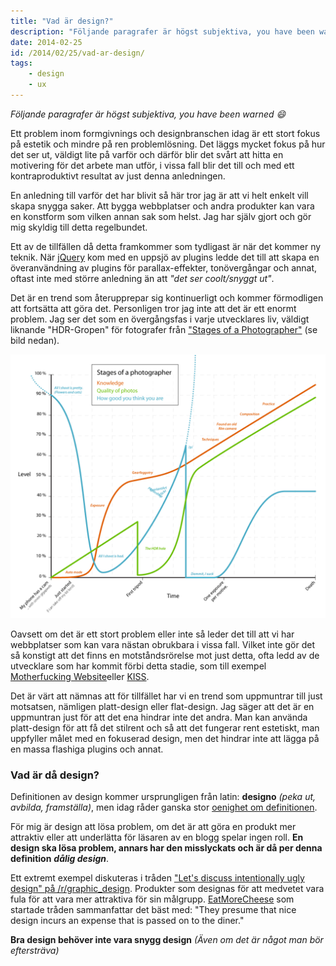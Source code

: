 ```yaml
---
title: "Vad är design?"
description: "Följande paragrafer är högst subjektiva, you have been warned :)"
date: 2014-02-25
id: /2014/02/25/vad-ar-design/
tags:
    - design
    - ux
---
```


_Följande paragrafer är högst subjektiva, you have been warned 😄_

Ett problem inom formgivnings och designbranschen idag är ett stort fokus på estetik och mindre på ren problemlösning. Det läggs mycket fokus på hur det ser ut, väldigt lite på varför och därför blir det svårt att hitta en motivering för det arbete man utför, i vissa fall blir det till och med ett kontraproduktivt resultat av just denna anledningen.

En anledning till varför det har blivit så här tror jag är att vi helt enkelt vill skapa snygga saker. Att bygga webbplatser och andra produkter kan vara en konstform som vilken annan sak som helst. Jag har själv gjort och gör mig skyldig till detta regelbundet.

Ett av de tillfällen då detta framkommer som tydligast är när det kommer ny teknik. När [jQuery](http://jquery.com/) kom med en uppsjö av plugins ledde det till att skapa en överanvändning av plugins för parallax-effekter, tonövergångar och annat, oftast inte med större anledning än att _"det ser coolt/snyggt ut"_.

Det är en trend som återupprepar sig kontinuerligt och kommer förmodligen att fortsätta att göra det. Personligen tror jag inte att det är ett enormt problem. Jag ser det som en övergångsfas i varje utvecklares liv, väldigt liknande "HDR-Gropen" för fotografer från ["Stages of a Photographer"](http://dataviz.tumblr.com/post/350692786) (se bild nedan).

![Stages of a Photographer](Stages_of_a_Photographer.png)

Oavsett om det är ett stort problem eller inte så leder det till att vi har webbplatser som kan vara nästan obrukbara i vissa fall. Vilket inte gör det så konstigt att det finns en motståndsrörelse mot just detta, ofta ledd av de utvecklare som har kommit förbi detta stadie, som till exempel [Motherfucking Website](http://motherfuckingwebsite.com/)eller [KISS](http://en.wikipedia.org/wiki/KISS_principle).

Det är värt att nämnas att för tillfället har vi en trend som uppmuntrar till just motsatsen, nämligen platt-design eller flat-design. Jag säger att det är en uppmuntran just för att det ena hindrar inte det andra. Man kan använda platt-design för att få det stilrent och så att det fungerar rent estetiskt, man uppfyller målet med en fokuserad design, men det hindrar inte att lägga på en massa flashiga plugins och annat.

### Vad är då design?

Definitionen av design kommer ursprungligen från latin: **designo** _(peka ut, avbilda, framställa)_, men idag råder ganska stor [oenighet om definitionen](http://sv.wikipedia.org/wiki/Design#Oenighet_om_definitionen).

För mig är design att lösa problem, om det är att göra en produkt mer attraktiv eller att underlätta för läsaren av en blogg spelar ingen roll. **En design ska lösa problem, annars har den misslyckats och är då per denna definition** _**dålig design**_.

Ett extremt exempel diskuteras i tråden ["Let's discuss intentionally ugly design" på /r/graphic_design](http://www.reddit.com/r/graphic_design/comments/1y3o7x/lets_discuss_intentionally_ugly_design/). Produkter som designas för att medvetet vara fula för att vara mer attraktiva för sin målgrupp. [EatMoreCheese](http://www.reddit.com/user/EatMoreCheese) som startade tråden sammanfattar det bäst med: "They presume that nice design incurs an expense that is passed on to the diner."

**Bra design behöver inte vara snygg design** _(Även om det är något man bör eftersträva)_
